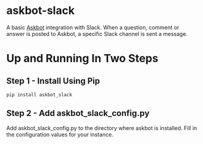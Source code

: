 # askbot-slack

A basic [Askbot](https://github.com/ASKBOT/askbot-devel) integration with Slack.  When a question, comment or answer is posted to Askbot, a specific Slack channel is sent a message.

# Up and Running In Two Steps

## Step 1 - Install Using Pip

```
pip install askbot_slack
```

## Step 2 - Add askbot_slack_config.py

Add askbot_slack_config.py to the directory where askbot is installed.  Fill in the configuration values for your instance.


